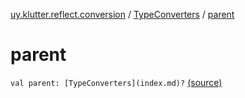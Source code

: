 [uy.klutter.reflect.conversion](../index.md) / [TypeConverters](index.md) / [parent](.)


# parent

`val parent: [TypeConverters](index.md)?` [(source)](https://github.com/kohesive/klutter/blob/master/reflect-core-jdk6/src/main/kotlin/uy/klutter/reflect/conversion/Converters.kt#L34)


